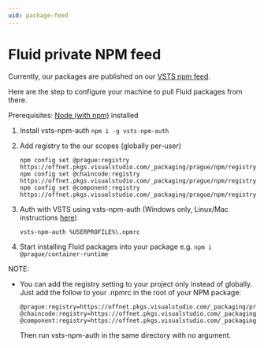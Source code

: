 ```yaml
---
uid: package-feed
---
```

# Fluid private NPM feed

Currently, our packages are published on our [VSTS npm feed](https://offnet.visualstudio.com/officenet/_packaging?_a=feed&feed=prague).

Here are the step to configure your machine to pull Fluid packages from there.

Prerequisites: [Node (with npm)](https://nodejs.org) installed

1. Install vsts-npm-auth
    `npm i -g vsts-npm-auth`

2. Add registry to the our scopes (globally per-user)
    ````
    npm config set @prague:registry https://offnet.pkgs.visualstudio.com/_packaging/prague/npm/registry/
    npm config set @chaincode:registry https://offnet.pkgs.visualstudio.com/_packaging/prague/npm/registry/
    npm config set @component:registry https://offnet.pkgs.visualstudio.com/_packaging/prague/npm/registry/
    ````

3. Auth with VSTS using vsts-npm-auth (Windows only, Linux/Mac instructions [here](https://docs.microsoft.com/en-us/azure/devops/artifacts/npm/npmrc?view=azure-devops&tabs=windows))

    `vsts-npm-auth %USERPROFILE%\.npmrc`

4. Start installing Fluid packages into your package
    e.g. `npm i @prague/container-runtime`


NOTE:

* You can add the registry setting to your project only instead of globally.
  Just add the follow to your .npmrc in the root of your NPM package:
    ```
    @prague:registry=https://offnet.pkgs.visualstudio.com/_packaging/prague/npm/registry/
    @chaincode:registry=https://offnet.pkgs.visualstudio.com/_packaging/prague/npm/registry/
    @component:registry=https://offnet.pkgs.visualstudio.com/_packaging/prague/npm/registry/
    ```

  Then run vsts-npm-auth in the same directory with no argument.
